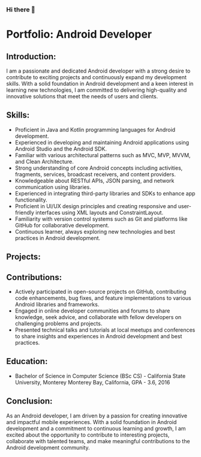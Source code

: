 ### Hi there 👋

# Portfolio: Android Developer

## Introduction:
I am a passionate and dedicated Android developer with a strong desire to contribute to exciting projects and continuously expand my development skills. With a solid foundation in Android development and a keen interest in learning new technologies, I am committed to delivering high-quality and innovative solutions that meet the needs of users and clients.

## Skills:
- Proficient in Java and Kotlin programming languages for Android development.
- Experienced in developing and maintaining Android applications using Android Studio and the Android SDK.
- Familiar with various architectural patterns such as MVC, MVP, MVVM, and Clean Architecture.
- Strong understanding of core Android concepts including activities, fragments, services, broadcast receivers, and content providers.
- Knowledgeable about RESTful APIs, JSON parsing, and network communication using libraries.
- Experienced in integrating third-party libraries and SDKs to enhance app functionality.
- Proficient in UI/UX design principles and creating responsive and user-friendly interfaces using XML layouts and ConstraintLayout.
- Familiarity with version control systems such as Git and platforms like GitHub for collaborative development.
- Continuous learner, always exploring new technologies and best practices in Android development.

## Projects:


## Contributions:
- Actively participated in open-source projects on GitHub, contributing code enhancements, bug fixes, and feature implementations to various Android libraries and frameworks.
- Engaged in online developer communities and forums to share knowledge, seek advice, and collaborate with fellow developers on challenging problems and projects.
- Presented technical talks and tutorials at local meetups and conferences to share insights and experiences in Android development and best practices.

## Education:
- Bachelor of Science in Computer Science (BSc CS) - California State University, Monterey Monterey Bay,  California, GPA - 3.6, 2016



## Conclusion:
As an Android developer, I am driven by a passion for creating innovative and impactful mobile experiences. With a solid foundation in Android development and a commitment to continuous learning and growth, I am excited about the opportunity to contribute to interesting projects, collaborate with talented teams, and make meaningful contributions to the Android development community.
